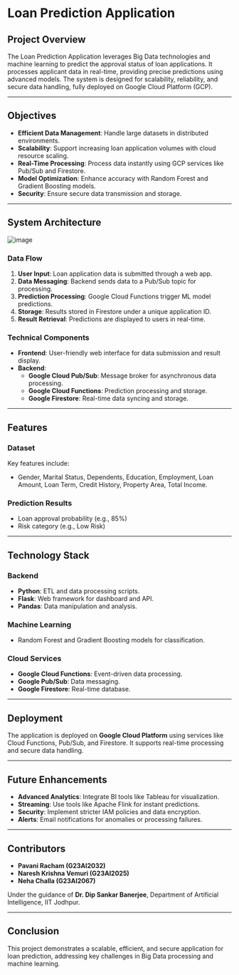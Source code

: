 # Loan Prediction Application

## Project Overview

The Loan Prediction Application leverages Big Data technologies and machine learning to predict the approval status of loan applications. It processes applicant data in real-time, providing precise predictions using advanced models. The system is designed for scalability, reliability, and secure data handling, fully deployed on Google Cloud Platform (GCP).

---

## Objectives

- **Efficient Data Management**: Handle large datasets in distributed environments.
- **Scalability**: Support increasing loan application volumes with cloud resource scaling.
- **Real-Time Processing**: Process data instantly using GCP services like Pub/Sub and Firestore.
- **Model Optimization**: Enhance accuracy with Random Forest and Gradient Boosting models.
- **Security**: Ensure secure data transmission and storage.

---

## System Architecture
![image](https://github.com/user-attachments/assets/508e7bb6-b731-461b-965f-1ceedb6ca04c)

### Data Flow
1. **User Input**: Loan application data is submitted through a web app.
2. **Data Messaging**: Backend sends data to a Pub/Sub topic for processing.
3. **Prediction Processing**: Google Cloud Functions trigger ML model predictions.
4. **Storage**: Results stored in Firestore under a unique application ID.
5. **Result Retrieval**: Predictions are displayed to users in real-time.

### Technical Components
- **Frontend**: User-friendly web interface for data submission and result display.
- **Backend**:
  - **Google Cloud Pub/Sub**: Message broker for asynchronous data processing.
  - **Google Cloud Functions**: Prediction processing and storage.
  - **Google Firestore**: Real-time data syncing and storage.

---

## Features

### Dataset
Key features include:
- Gender, Marital Status, Dependents, Education, Employment, Loan Amount, Loan Term, Credit History, Property Area, Total Income.

### Prediction Results
- Loan approval probability (e.g., 85%)
- Risk category (e.g., Low Risk)

---

## Technology Stack

### Backend
- **Python**: ETL and data processing scripts.
- **Flask**: Web framework for dashboard and API.
- **Pandas**: Data manipulation and analysis.

### Machine Learning
- Random Forest and Gradient Boosting models for classification.

### Cloud Services
- **Google Cloud Functions**: Event-driven data processing.
- **Google Pub/Sub**: Data messaging.
- **Google Firestore**: Real-time database.

---

## Deployment

The application is deployed on **Google Cloud Platform** using services like Cloud Functions, Pub/Sub, and Firestore. It supports real-time processing and secure data handling.

---

## Future Enhancements

- **Advanced Analytics**: Integrate BI tools like Tableau for visualization.
- **Streaming**: Use tools like Apache Flink for instant predictions.
- **Security**: Implement stricter IAM policies and data encryption.
- **Alerts**: Email notifications for anomalies or processing failures.

---

## Contributors

- **Pavani Racham (G23AI2032)**
- **Naresh Krishna Vemuri (G23AI2025)**
- **Neha Challa (G23AI2067)**

Under the guidance of **Dr. Dip Sankar Banerjee**, Department of Artificial Intelligence, IIT Jodhpur.

---

## Conclusion

This project demonstrates a scalable, efficient, and secure application for loan prediction, addressing key challenges in Big Data processing and machine learning.

